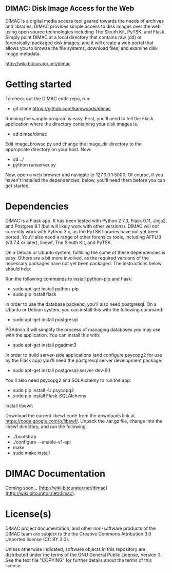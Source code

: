 DIMAC: Disk Image Access for the Web
------------------------------------
DIMAC is a digital media access tool geared towards the needs of archives and libraries. DIMAC
provides simple access to disk images over the web using open source technologies including
The Sleuth Kit, PyTSK, and Flask. Simply point DIMAC at a local directory that contains raw (dd)
or forensically-packaged disk images, and it will create a web portal that allows you to browse
the file systems, download files, and examine disk image metadata.

<http://wiki.bitcurator.net/dimac>

# Getting started
To check out the DIMAC code repo, run:

* git clone https://github.com/kamwoods/dimac

Running the sample program is easy. First, you'll need to tell the Flask application where the directory containing your disk images is.

* cd dimac/dimac

Edit image\_browse.py and change the image\_dir directory to the appropriate directory on your host. Now:

* cd ../
* python runserver.py

Now, open a web browser and navigate to 127.0.0.1:5000. Of course, if you haven't installed the dependencies, below, you'll need them before you can get started.

# Dependencies

DIMAC is a Flask app. It has been tested with Python 2.7.3, Flask 0.11, Jinja2, and Postgres 9.1 (but will likely work with other versions). DIMAC will *not* currently work with Python 3.x, as the PyTSK libraries have not yet been ported.
You'll also need a range of other forensics tools, including AFFLIB (v3.7.4 or later), libewf, The Sleuth Kit, and PyTSK.

On a Debian or Ubuntu system, fulfilling the some of these dependencies is easy. Others are a bit more involved, as the required versions of the necessary packages have not yet been packaged. The instructions below should help: 

Run the following commands to install python-pip and flask:

* sudo apt-get install python-pip
* sudo pip install flask

In order to use the database backend, you'll also need postgresql. On a Ubuntu or Debian system, you can install this with the following command:

* sudo apt-get install postgresql

PGAdmin 3 will simplify the process of managing databases you may use with the application. You can install this with:

* sudo apt-get install pgadmin3

In order to build server-side applications (and configure psycopg2 for use by the Flask app) you'll need the postgresql server development package:

* sudo apt-get install postgresql-server-dev-9.1

You'll also need psycopg2 and SQLAlchemy to run the app:

* sudo pip install -U psycopq2
* sudo pip install Flask-SQLAlchemy

Install libewf:

Download the current libewf code from the downloads link at https://code.google.com/p/libewf/. Unpack the .tar.gz file, change into the libewf directory, and run the following:

* ./bootstrap
* ./configure --enable-v1-api
* make
* sudo make install

# DIMAC Documentation

Coming soon...
[http://wiki.bitcurator.net/dimac](http://wiki.bitcurator.net/dimac).

# License(s)

DIMAC project documentation, and other non-software products of the DIMAC team are subject to the the Creative Commons Attribution 3.0 Unported license (CC BY 3.0).

Unless otherwise indicated, software objects in this repository are distributed under the terms of the GNU General Public License, Version 3. See the text file "COPYING" for further details about the terms of this license.


